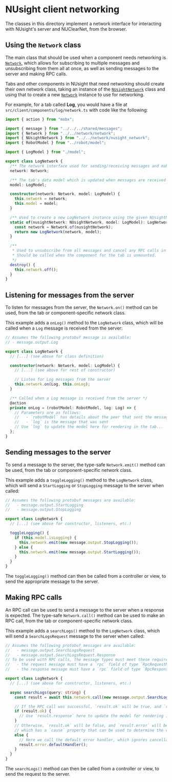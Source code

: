 # NUsight client networking

The classes in this directory implement a network interface for interacting with NUsight's server and NUClearNet, from the browser.

## Using the `Network` class

The main class that should be used when a component needs networking is [`Network`](./network.ts), which allows for subscribing to multiple messages and unsubscribing from them all at once, as well as sending messages to the server and making RPC calls.

Tabs and other components in NUsight that need networking should create their own network class, taking an instance of the [`NUsightNetwork`](./nusight_network.ts) class and using that to create a new [`Network`](./network.ts) instance to use for networking.

For example, for a tab called **Log**, you would have a file at `src/client/components/log/network.ts` with code like the following:

```ts
import { action } from "mobx";

import { message } from "../../../shared/messages";
import { Network } from "../../network/network";
import { NUsightNetwork } from "../../network/nusight_network";
import { RobotModel } from "../robot/model";

import { LogModel } from "./model";

export class LogNetwork {
  /** The network interface used for sending/receiving messages and making RPC calls */
  network: Network;

  /** The tab's data model which is updated when messages are received */
  model: LogModel;

  constructor(network: Network, model: LogModel) {
    this.network = network;
    this.model = model;
  }

  /** Used to create a new LogNetwork instance using the given NUsightNetwork and model */
  static of(nusightNetwork: NUsightNetwork, model: LogModel): LogNetwork {
    const network = Network.of(nusightNetwork);
    return new LogNetwork(network, model);
  }

  /**
   * Used to unsubscribe from all messages and cancel any RPC calls in progress.
   * Should be called when the component for the tab is unmounted.
   */
  destroy() {
    this.network.off();
  }
}
```

## Listening for messages from the server

To listen for messages from the server, the `Network.on()` method can be used, from the tab or component-specific network class.

This example adds a `onLog()` method to the `LogNetwork` class, which will be called when a `Log` message is received from the server:

```ts
// Assumes the following protobuf message is available:
// - message.output.Log

export class LogNetwork {
  // [...] (see above for class definition)

  constructor(network: Network, model: LogModel) {
    // [...] (see above for rest of constructor)

    // Listen for Log messages from the server
    this.network.on(Log, this.onLog);
  }

  /** Called when a Log message is received from the server */
  @action
  private onLog = (robotModel: RobotModel, log: Log) => {
    // Parameters are as follows:
    //   - `robotModel` has details about the peer that sent the message
    //   - `log` is the message that was sent
    // Use `log` to update the model here for rendering in the tab...
  };
}
```

## Sending messages to the server

To send a message to the server, the type-safe `Network.emit()` method can be used, from the tab or component-specific network class.

This example adds a `toggleLogging()` method to the `LogNetwork` class, which will send a `StartLogging` or `StopLogging` message to the server when called:

```ts
// Assumes the following protobuf messages are available:
//   - message.output.StartLogging
//   - message.output.StopLogging

export class LogNetwork {
  // [...] (see above for constructor, listeners, etc.)

  toggleLogging() {
    if (this.model.isLogging) {
      this.network.emit(new message.output.StopLogging());
    } else {
      this.network.emit(new message.output.StartLogging());
    }
  }
}
```

The `toggleLogging()` method can then be called from a controller or view, to send the appropriate message to the server.

## Making RPC calls

An RPC call can be used to send a message to the server when a response is expected. The type-safe `Network.call()` method can be used to make an RPC call, from the tab or component-specific network class.

This example adds a `searchLogs()` method to the `LogNetwork` class, which will send a `SearchLogsRequest` message to the server when called:

```ts
// Assumes the following protobuf messages are available:
//   - message.output.SearchLogsRequest
//   - message.output.SearchLogsRequest.Response
// To be used with RPC calls, the message types must meet these requirements:
//   - the request message must have a `rpc` field of type `RpcRequestMeta`
//   - the response message must have a `rpc` field of type `RpcResponseMeta`

export class LogNetwork {
  // [...] (see above for constructor, listeners, etc.)

  async searchLogs(query: string) {
    const result = await this.network.call(new message.output.SearchLogsRequest({ query: query }));

    // If the RPC call was successful, `result.ok` will be true, and `result.response` will be the response message
    if (result.ok) {
      // Use `result.response` here to update the model for rendering in the tab...
    }
    // Otherwise, `result.ok` will be false, and `result.error` will be an instance of `RpcError`,
    // which has a `cause` property that can be used to determine the cause of the error
    else {
      // Here we call the default error handler, which ignores cancellation errors and re-throws all other errors
      result.error.defaultHandler();
    }
  }
}
```

The `searchLogs()` method can then be called from a controller or view, to send the request to the server.
